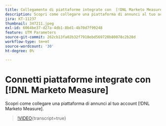 ```yaml
---
title: Collegamento di piattaforme integrate con  [!DNL Marketo Measure]
description: Scopri come collegare una piattaforma di annunci al tuo account [!DNL Marketo Measure] .
jira: KT-11237
thumbnail: 347211.jpeg
exl-id: 6064be37-d27a-4db1-8bd1-4b70d7f99248
feature: UTM Parameters
source-git-commit: 262cb13fa02b32f7918ebd569720b80078c2b28d
workflow-type: tm+mt
source-wordcount: '30'
ht-degree: 0%

---
```


# Connetti piattaforme integrate con [!DNL Marketo Measure]

Scopri come collegare una piattaforma di annunci al tuo account [!DNL Marketo Measure].

>[!VIDEO](https://video.tv.adobe.com/v/3422331/?learn=on&captions=ita){transcript=true}
